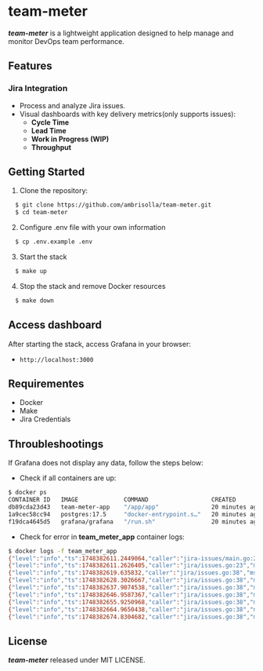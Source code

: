 # team-meter

***team-meter*** is a lightweight application designed to help manage and monitor DevOps team performance.

## Features

### Jira Integration
- Process and analyze Jira issues.
- Visual dashboards with key delivery metrics(only supports issues):
  - **Cycle Time**
  - **Lead Time**
  - **Work in Progress (WIP)**
  - **Throughput**

## Getting Started

1. Clone the repository:
```bash
  $ git clone https://github.com/ambrisolla/team-meter.git
  $ cd team-meter
```
2. Configure .env file with your own information
```bash
  $ cp .env.example .env
```
3. Start the stack
```bash
  $ make up
```
4. Stop the stack and remove Docker resources
```bash
  $ make down
```

## Access dashboard
After starting the stack, access Grafana in your browser:
- ```http://localhost:3000```

## Requirementes
- Docker
- Make
- Jira Credentials

## Throubleshootings
If Grafana does not display any data, follow the steps below:

- Check if all containers are up:
```bash
$ docker ps                                                                                                                                                                                                    
CONTAINER ID   IMAGE             COMMAND                  CREATED          STATUS          PORTS                    NAMES
db89cda23d43   team-meter-app    "/app/app"               20 minutes ago   Up 20 minutes                            team_meter_app
1a9cec58cc94   postgres:17.5     "docker-entrypoint.s…"   20 minutes ago   Up 20 minutes   0.0.0.0:5432->5432/tcp   team_meter_db
f19dca4645d5   grafana/grafana   "/run.sh"                20 minutes ago   Up 20 minutes   0.0.0.0:3000->3000/tcp   team_meter_grafana
```
- Check for error in **team_meter_app**  container logs:
```bash
$ docker logs -f team_meter_app                                                                                                                                                                                                                                                                                                                                                                                           
{"level":"info","ts":1748382611.2449064,"caller":"jira-issues/main.go:21","msg":"starting application","service":"team-meter","version":"0.0.1"}
{"level":"info","ts":1748382611.2626405,"caller":"jira/issues.go:23","msg":"starting processing FPDEE issues","service":"team-meter","version":"0.0.1"}
{"level":"info","ts":1748382619.635832,"caller":"jira/issues.go:38","msg":"Processing 100 issues for project FPDEE (page 1)","service":"team-meter","version":"0.0.1"}
{"level":"info","ts":1748382628.3026667,"caller":"jira/issues.go:38","msg":"Processing 100 issues for project FPDEE (page 2)","service":"team-meter","version":"0.0.1"}
{"level":"info","ts":1748382637.9074538,"caller":"jira/issues.go:38","msg":"Processing 100 issues for project FPDEE (page 3)","service":"team-meter","version":"0.0.1"}
{"level":"info","ts":1748382646.9587367,"caller":"jira/issues.go:38","msg":"Processing 100 issues for project FPDEE (page 4)","service":"team-meter","version":"0.0.1"}
{"level":"info","ts":1748382655.9250968,"caller":"jira/issues.go:38","msg":"Processing 100 issues for project FPDEE (page 5)","service":"team-meter","version":"0.0.1"}
{"level":"info","ts":1748382664.9650438,"caller":"jira/issues.go:38","msg":"Processing 100 issues for project FPDEE (page 6)","service":"team-meter","version":"0.0.1"}
{"level":"info","ts":1748382674.8304682,"caller":"jira/issues.go:38","msg":"Processing 100 issues for project FPDEE (page 7)","service":"team-meter","version":"0.0.1"}
```

## License
***team-meter*** released under MIT LICENSE.